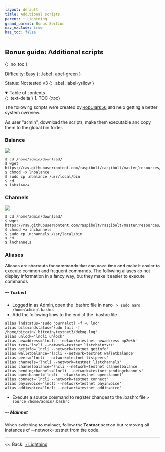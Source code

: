 ```yaml
---
layout: default
title: Additional scripts
parent: + Lightning
grand_parent: Bonus Section
nav_exclude: true
has_toc: false
---
```


## Bonus guide: Additional scripts
{: .no_toc }

Difficulty: Easy
{: .label .label-green }

Status: Not tested v3
{: .label .label-yellow }

<details open markdown="block">
  <summary>
    Table of contents
  </summary>
  {: .text-delta }
1. TOC
{:toc}
</details>

The following scripts were created by [RobClark56](https://github.com/robclark56) and help getting a better system overview.

As user "admin", download the scripts, make them executable and copy them to the global bin folder.

### Balance

![](images/60_balance.png)

```
$ cd /home/admin/download/
$ wget https://raw.githubusercontent.com/raspibolt/raspibolt/master/resources/lnbalance
$ chmod +x lnbalance
$ sudo cp lnbalance /usr/local/bin
$ cd
$ lnbalance
```


### Channels

![](images/60_channels.png)

```
$ cd /home/admin/download/
$ wget https://raw.githubusercontent.com/raspibolt/raspibolt/master/resources/lnchannels
$ chmod +x lnchannels
$ sudo cp lnchannels /usr/local/bin
$ cd
$ lnchannels
```

### Aliases
Aliases are shortcuts for commands that can save time and make it easier to execute common and frequent commands. The following aliases do not display information in a fancy way, but they make it easier to execute commands.

##### -- Testnet
* Logged in as Admin, open the .bashrc file in nano
``` > sudo nano /home/admin/.bashrc```
* Add the following lines to the end of the .bashrc file
```
alias lndstatus='sudo journalctl -f -u lnd'
alias bitcoindstatus='sudo tail -f /home/bitcoin/.bitcoin/testnet3/debug.log'
alias unlock='lncli unlock'
alias newaddress='lncli --network=testnet newaddress np2wkh'
alias txns='lncli --network=testnet listchaintxns'
alias getinfo='lncli --network=testnet getinfo'
alias walletbalance='lncli --network=testnet walletbalance'
alias peers='lncli --network=testnet listpeers'
alias channels='lncli --network=testnet listchannels'
alias channelbalance='lncli --network=testnet channelbalance'
alias pendingchannels='lncli --network=testnet pendingchannels'
alias openchannel='lncli --etwork=testnet openchannel'
alias connect='lncli --network=testnet connect'
alias payinvoice='lncli --network=testnet payinvoice'
alias addinvoice='lncli --network=testnet addinvoice'
```
* Execute a source command to register changes to the .bashrc file
``` > source /home/admin/.bashrc ```

##### -- Mainnet
When switching to mainnet, follow the **Testnet** section but removing all instances of --network=testnet from the code.

------

<< Back: [+ Lightning](index.md)
